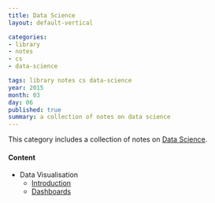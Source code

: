 ```yaml
---
title: Data Science
layout: default-vertical

categories:
- library
- notes
- cs
- data-science

tags: library notes cs data-science
year: 2015
month: 03
day: 06
published: true
summary: a collection of notes on data science
---
```


This category includes a collection of notes on [Data Science](https://www.google.com/url?sa=t&rct=j&q=&esrc=s&source=web&cd=1&cad=rja&uact=8&ved=0CC4QFjAA&url=http%3A%2F%2Fen.wikipedia.org%2Fwiki%2FData_science&ei=LC76VLuPOIK5yQTx94HICw&usg=AFQjCNG2QAdWZr_MZUV1TDA6cH4obmw_LA&sig2=oGhVdiclKbrW0VxVUlZveg&bvm=bv.87611401,d.aWw).

#### Content
* Data Visualisation
  * [Introduction](/library/notes/data-visualisation-intro/)
  * [Dashboards](/library/notes/data-visualisation-dashboards/)
